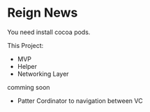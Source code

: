 # Reign News
You need install cocoa pods.

This Project:
  - MVP
  - Helper
  - Networking Layer
  
  comming soon
  - Patter Cordinator to navigation between VC
